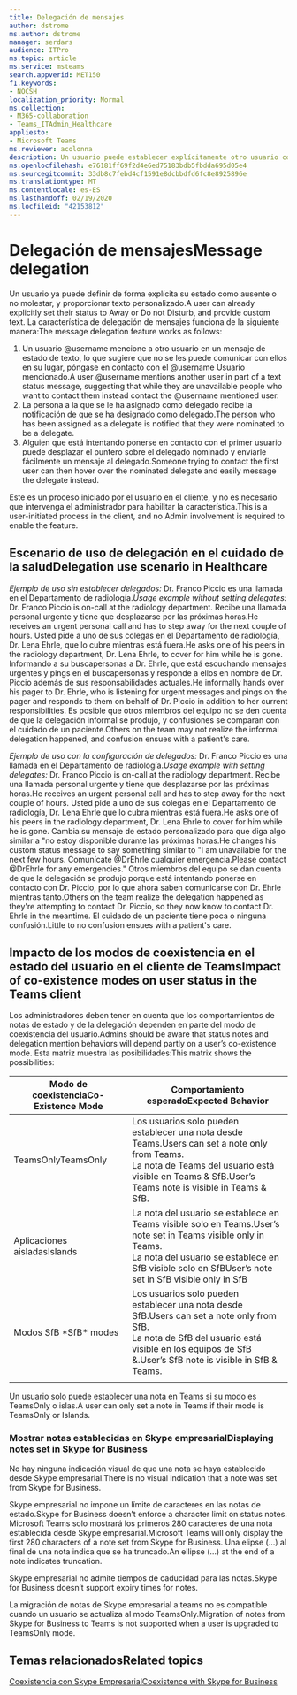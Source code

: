 ```yaml
---
title: Delegación de mensajes
author: dstrome
ms.author: dstrome
manager: serdars
audience: ITPro
ms.topic: article
ms.service: msteams
search.appverid: MET150
f1.keywords:
- NOCSH
localization_priority: Normal
ms.collection:
- M365-collaboration
- Teams_ITAdmin_Healthcare
appliesto:
- Microsoft Teams
ms.reviewer: acolonna
description: Un usuario puede establecer explícitamente otro usuario como delegado en su mensaje de estado.
ms.openlocfilehash: e76181ff69f2d4e6ed75183bdb5fbdda695d05e4
ms.sourcegitcommit: 33db8c7febd4cf1591e8dcbbdfd6fc8e8925896e
ms.translationtype: MT
ms.contentlocale: es-ES
ms.lasthandoff: 02/19/2020
ms.locfileid: "42153812"
---
```

# <a name="message-delegation"></a><span data-ttu-id="98395-103">Delegación de mensajes</span><span class="sxs-lookup"><span data-stu-id="98395-103">Message delegation</span></span>

<span data-ttu-id="98395-104">Un usuario ya puede definir de forma explícita su estado como ausente o no molestar, y proporcionar texto personalizado.</span><span class="sxs-lookup"><span data-stu-id="98395-104">A user can already explicitly set their status to Away or Do not Disturb, and provide custom text.</span></span> <span data-ttu-id="98395-105">La característica de delegación de mensajes funciona de la siguiente manera:</span><span class="sxs-lookup"><span data-stu-id="98395-105">The message delegation feature works as follows:</span></span>

1. <span data-ttu-id="98395-106">Un usuario @username mencione a otro usuario en un mensaje de estado de texto, lo que sugiere que no se les puede comunicar con ellos en su lugar, póngase en contacto con el @username Usuario mencionado.</span><span class="sxs-lookup"><span data-stu-id="98395-106">A user @username mentions another user in part of a text status message, suggesting that while they are unavailable people who want to contact them instead contact the @username mentioned user.</span></span>
2. <span data-ttu-id="98395-107">La persona a la que se le ha asignado como delegado recibe la notificación de que se ha designado como delegado.</span><span class="sxs-lookup"><span data-stu-id="98395-107">The person who has been assigned as a delegate is notified that they were nominated to be a delegate.</span></span>
3. <span data-ttu-id="98395-108">Alguien que está intentando ponerse en contacto con el primer usuario puede desplazar el puntero sobre el delegado nominado y enviarle fácilmente un mensaje al delegado.</span><span class="sxs-lookup"><span data-stu-id="98395-108">Someone trying to contact the first user can then hover over the nominated delegate and easily message the delegate instead.</span></span>  

<span data-ttu-id="98395-109">Este es un proceso iniciado por el usuario en el cliente, y no es necesario que intervenga el administrador para habilitar la característica.</span><span class="sxs-lookup"><span data-stu-id="98395-109">This is a user-initiated process in the client, and no Admin involvement is required to enable the feature.</span></span> 

## <a name="delegation-use-scenario-in-healthcare"></a><span data-ttu-id="98395-110">Escenario de uso de delegación en el cuidado de la salud</span><span class="sxs-lookup"><span data-stu-id="98395-110">Delegation use scenario in Healthcare</span></span>

<span data-ttu-id="98395-111">*Ejemplo de uso sin establecer delegados:*  Dr. Franco Piccio es una llamada en el Departamento de radiología.</span><span class="sxs-lookup"><span data-stu-id="98395-111">*Usage example without setting delegates:*  Dr. Franco Piccio is on-call at the radiology department.</span></span> <span data-ttu-id="98395-112">Recibe una llamada personal urgente y tiene que desplazarse por las próximas horas.</span><span class="sxs-lookup"><span data-stu-id="98395-112">He receives an urgent personal call and has to step away for the next couple of hours.</span></span> <span data-ttu-id="98395-113">Usted pide a uno de sus colegas en el Departamento de radiología, Dr. Lena Ehrle, que lo cubre mientras está fuera.</span><span class="sxs-lookup"><span data-stu-id="98395-113">He asks one of his peers in the radiology department, Dr. Lena Ehrle, to cover for him while he is gone.</span></span> <span data-ttu-id="98395-114">Informando a su buscapersonas a Dr. Ehrle, que está escuchando mensajes urgentes y pings en el buscapersonas y responde a ellos en nombre de Dr. Piccio además de sus responsabilidades actuales.</span><span class="sxs-lookup"><span data-stu-id="98395-114">He informally hands over his pager to Dr. Ehrle, who is listening for urgent messages and pings on the pager and responds to them on behalf of Dr. Piccio in addition to her current responsibilities.</span></span> <span data-ttu-id="98395-115">Es posible que otros miembros del equipo no se den cuenta de que la delegación informal se produjo, y confusiones se comparan con el cuidado de un paciente.</span><span class="sxs-lookup"><span data-stu-id="98395-115">Others on the team may not realize the informal delegation happened, and confusion ensues with a patient's care.</span></span>

<span data-ttu-id="98395-116">*Ejemplo de uso con la configuración de delegados:* Dr. Franco Piccio es una llamada en el Departamento de radiología.</span><span class="sxs-lookup"><span data-stu-id="98395-116">*Usage example with setting delegates:* Dr. Franco Piccio is on-call at the radiology department.</span></span> <span data-ttu-id="98395-117">Recibe una llamada personal urgente y tiene que desplazarse por las próximas horas.</span><span class="sxs-lookup"><span data-stu-id="98395-117">He receives an urgent personal call and has to step away for the next couple of hours.</span></span> <span data-ttu-id="98395-118">Usted pide a uno de sus colegas en el Departamento de radiología, Dr. Lena Ehrle que lo cubra mientras está fuera.</span><span class="sxs-lookup"><span data-stu-id="98395-118">He asks one of his peers in the radiology department, Dr. Lena Ehrle to cover for him while he is gone.</span></span> <span data-ttu-id="98395-119">Cambia su mensaje de estado personalizado para que diga algo similar a "no estoy disponible durante las próximas horas.</span><span class="sxs-lookup"><span data-stu-id="98395-119">He changes his custom status message to say something similar to "I am unavailable for the next few hours.</span></span> <span data-ttu-id="98395-120">Comunícate @DrEhrle cualquier emergencia.</span><span class="sxs-lookup"><span data-stu-id="98395-120">Please contact @DrEhrle for any emergencies."</span></span>  <span data-ttu-id="98395-121">Otros miembros del equipo se dan cuenta de que la delegación se produjo porque está intentando ponerse en contacto con Dr. Piccio, por lo que ahora saben comunicarse con Dr. Ehrle mientras tanto.</span><span class="sxs-lookup"><span data-stu-id="98395-121">Others on the team realize the delegation happened as they're attempting to contact Dr. Piccio, so they now know to contact Dr. Ehrle in the meantime.</span></span> <span data-ttu-id="98395-122">El cuidado de un paciente tiene poca o ninguna confusión.</span><span class="sxs-lookup"><span data-stu-id="98395-122">Little to no confusion ensues with a patient's care.</span></span>

## <a name="impact-of-co-existence-modes-on-user-status-in-the-teams-client"></a><span data-ttu-id="98395-123">Impacto de los modos de coexistencia en el estado del usuario en el cliente de Teams</span><span class="sxs-lookup"><span data-stu-id="98395-123">Impact of co-existence modes on user status in the Teams client</span></span>

<span data-ttu-id="98395-124">Los administradores deben tener en cuenta que los comportamientos de notas de estado y de la delegación dependen en parte del modo de coexistencia del usuario.</span><span class="sxs-lookup"><span data-stu-id="98395-124">Admins should be aware that status notes and delegation mention behaviors will depend partly on a user’s co-existence mode.</span></span> <span data-ttu-id="98395-125">Esta matriz muestra las posibilidades:</span><span class="sxs-lookup"><span data-stu-id="98395-125">This matrix shows the possibilities:</span></span>

|<span data-ttu-id="98395-126">Modo de coexistencia</span><span class="sxs-lookup"><span data-stu-id="98395-126">Co-Existence Mode</span></span> | <span data-ttu-id="98395-127">Comportamiento esperado</span><span class="sxs-lookup"><span data-stu-id="98395-127">Expected Behavior</span></span>|
|---|---|
|<span data-ttu-id="98395-128">TeamsOnly</span><span class="sxs-lookup"><span data-stu-id="98395-128">TeamsOnly</span></span> |<span data-ttu-id="98395-129">Los usuarios solo pueden establecer una nota desde Teams.</span><span class="sxs-lookup"><span data-stu-id="98395-129">Users can set a note only from Teams.</span></span> <br> <span data-ttu-id="98395-130">La nota de Teams del usuario está visible en Teams & SfB.</span><span class="sxs-lookup"><span data-stu-id="98395-130">User’s Teams note is visible in Teams & SfB.</span></span> |
|<span data-ttu-id="98395-131">Aplicaciones aisladas</span><span class="sxs-lookup"><span data-stu-id="98395-131">Islands</span></span> | <span data-ttu-id="98395-132">La nota del usuario se establece en Teams visible solo en Teams.</span><span class="sxs-lookup"><span data-stu-id="98395-132">User’s note set in Teams visible only in Teams.</span></span> <br> <span data-ttu-id="98395-133">La nota del usuario se establece en SfB visible solo en SfB</span><span class="sxs-lookup"><span data-stu-id="98395-133">User’s note set in SfB visible only in SfB</span></span> |
|<span data-ttu-id="98395-134">Modos SfB \*</span><span class="sxs-lookup"><span data-stu-id="98395-134">SfB\* modes</span></span> | <span data-ttu-id="98395-135">Los usuarios solo pueden establecer una nota desde SfB.</span><span class="sxs-lookup"><span data-stu-id="98395-135">Users can set a note only from SfB.</span></span> <br> <span data-ttu-id="98395-136">La nota de SfB del usuario está visible en los equipos de SfB &.</span><span class="sxs-lookup"><span data-stu-id="98395-136">User’s SfB note is visible in SfB & Teams.</span></span>  |
|||

<span data-ttu-id="98395-137">Un usuario solo puede establecer una nota en Teams si su modo es TeamsOnly o islas.</span><span class="sxs-lookup"><span data-stu-id="98395-137">A user can only set a note in Teams if their mode is TeamsOnly or Islands.</span></span>  

### <a name="displaying-notes-set-in-skype-for-business"></a><span data-ttu-id="98395-138">Mostrar notas establecidas en Skype empresarial</span><span class="sxs-lookup"><span data-stu-id="98395-138">Displaying notes set in Skype for Business</span></span>
  
<span data-ttu-id="98395-139">No hay ninguna indicación visual de que una nota se haya establecido desde Skype empresarial.</span><span class="sxs-lookup"><span data-stu-id="98395-139">There is no visual indication that a note was set from Skype for Business.</span></span>

<span data-ttu-id="98395-140">Skype empresarial no impone un límite de caracteres en las notas de estado.</span><span class="sxs-lookup"><span data-stu-id="98395-140">Skype for Business doesn’t enforce a character limit on status notes.</span></span> <span data-ttu-id="98395-141">Microsoft Teams solo mostrará los primeros 280 caracteres de una nota establecida desde Skype empresarial.</span><span class="sxs-lookup"><span data-stu-id="98395-141">Microsoft Teams will only display the first 280 characters of a note set from Skype for Business.</span></span> <span data-ttu-id="98395-142">Una elipse (...) al final de una nota indica que se ha truncado.</span><span class="sxs-lookup"><span data-stu-id="98395-142">An ellipse (…) at the end of a note indicates truncation.</span></span>
  
<span data-ttu-id="98395-143">Skype empresarial no admite tiempos de caducidad para las notas.</span><span class="sxs-lookup"><span data-stu-id="98395-143">Skype for Business doesn’t support expiry times for notes.</span></span>

<span data-ttu-id="98395-144">La migración de notas de Skype empresarial a teams no es compatible cuando un usuario se actualiza al modo TeamsOnly.</span><span class="sxs-lookup"><span data-stu-id="98395-144">Migration of notes from Skype for Business to Teams is not supported when a user is upgraded to TeamsOnly mode.</span></span>

## <a name="related-topics"></a><span data-ttu-id="98395-145">Temas relacionados</span><span class="sxs-lookup"><span data-stu-id="98395-145">Related topics</span></span>

[<span data-ttu-id="98395-146">Coexistencia con Skype Empresarial</span><span class="sxs-lookup"><span data-stu-id="98395-146">Coexistence with Skype for Business</span></span>](../../coexistence-chat-calls-presence.md)

